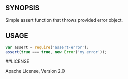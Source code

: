 ## SYNOPSIS

Simple assert function that throws provided error object.

## USAGE

```js
var assert = require('assert-error');
assert(true === true, new Error('my error'));
```

##LICENSE

Apache License, Version 2.0
